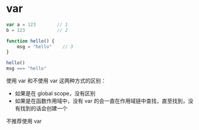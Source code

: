 # var

```javascript
var a = 123        // 1
b = 123            // 2

function hello() {
	msg = "hello"    // 3
}

hello()
msg === "hello"
```

使用 var 和不使用 var 这两种方式的区别：

* 如果是在 global scope，没有区别
* 如果是在函数作用域中，没有 var 的会一直在作用域链中查找，直至找到，没有找到的话会创建一个

不推荐使用 var

